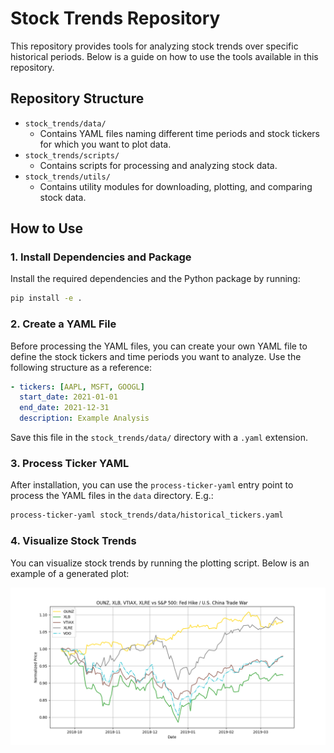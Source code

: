 # Stock Trends Repository

This repository provides tools for analyzing stock trends over specific historical periods. Below is a guide on how to use the tools available in this repository.

## Repository Structure

- `stock_trends/data/`
  - Contains YAML files naming different time periods and stock tickers for which you want to plot data.
- `stock_trends/scripts/`
  - Contains scripts for processing and analyzing stock data.
- `stock_trends/utils/`
  - Contains utility modules for downloading, plotting, and comparing stock data.

## How to Use

### 1. Install Dependencies and Package

Install the required dependencies and the Python package by running:

```bash
pip install -e .
```

### 2. Create a YAML File

Before processing the YAML files, you can create your own YAML file to define the stock tickers and time periods you want to analyze. Use the following structure as a reference:

```yaml
- tickers: [AAPL, MSFT, GOOGL]
  start_date: 2021-01-01
  end_date: 2021-12-31
  description: Example Analysis
```

Save this file in the `stock_trends/data/` directory with a `.yaml` extension.

### 3. Process Ticker YAML

After installation, you can use the `process-ticker-yaml` entry point to process the YAML files in the `data` directory. E.g.:

```bash
process-ticker-yaml stock_trends/data/historical_tickers.yaml
```

### 4. Visualize Stock Trends

You can visualize stock trends by running the plotting script. Below is an example of a generated plot:

![Stock Trends Example](fed_hike_china_trade_war.png)
